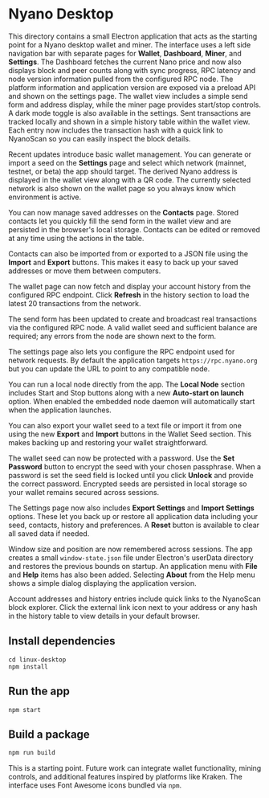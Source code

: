 # Nyano Desktop

This directory contains a small Electron application that acts as the starting
point for a Nyano desktop wallet and miner. The interface uses a left side
navigation bar with separate pages for **Wallet**, **Dashboard**, **Miner**, and
**Settings**. The Dashboard fetches the current Nano price and now also displays
block and peer counts along with sync progress, RPC latency and node version
information pulled from the configured RPC node. The platform
information and application version are exposed via a
preload API and shown on the settings page. The wallet view includes a simple
send form and address display, while the miner page provides start/stop controls.
A dark mode toggle is also available in the settings. Sent transactions are
tracked locally and shown in a simple history table within the wallet view.
Each entry now includes the transaction hash with a quick link to NyanoScan so
you can easily inspect the block details.

Recent updates introduce basic wallet management. You can generate or import a
seed on the **Settings** page and select which network (mainnet, testnet, or
beta) the app should target. The derived Nyano address is displayed in the
wallet view along with a QR code. The currently selected network is also shown
on the wallet page so you always know which environment is active.

You can now manage saved addresses on the **Contacts** page. Stored contacts
let you quickly fill the send form in the wallet view and are persisted in the
browser's local storage. Contacts can be edited or removed at any time using the
actions in the table.

Contacts can also be imported from or exported to a JSON file using the
**Import** and **Export** buttons. This makes it easy to back up your saved
addresses or move them between computers.

The wallet page can now fetch and display your account history from the
configured RPC endpoint. Click **Refresh** in the history section to load the
latest 20 transactions from the network.

The send form has been updated to create and broadcast real transactions via the
configured RPC node. A valid wallet seed and sufficient balance are required;
any errors from the node are shown next to the form.

The settings page also lets you configure the RPC endpoint used for network
requests. By default the application targets `https://rpc.nyano.org` but you
can update the URL to point to any compatible node.

You can run a local node directly from the app. The **Local Node** section
includes Start and Stop buttons along with a new **Auto-start on launch**
option. When enabled the embedded node daemon will automatically start when the
application launches.

You can also export your wallet seed to a text file or import it from one using
the new **Export** and **Import** buttons in the Wallet Seed section. This makes
backing up and restoring your wallet straightforward.

The wallet seed can now be protected with a password. Use the **Set Password**
button to encrypt the seed with your chosen passphrase. When a password is set
the seed field is locked until you click **Unlock** and provide the correct
password. Encrypted seeds are persisted in local storage so your wallet remains
secured across sessions.

The Settings page now also includes **Export Settings** and **Import Settings**
options. These let you back up or restore all application data including your
seed, contacts, history and preferences. A **Reset** button is available to
clear all saved data if needed.

Window size and position are now remembered across sessions. The app creates a
small `window-state.json` file under Electron's userData directory and restores
the previous bounds on startup. An application menu with **File** and **Help**
items has also been added. Selecting **About** from the Help menu shows a simple
dialog displaying the application version.

Account addresses and history entries include quick links to the NyanoScan
block explorer. Click the external link icon next to your address or any hash in
the history table to view details in your default browser.

## Install dependencies

```
cd linux-desktop
npm install
```

## Run the app

```
npm start
```

## Build a package

```bash
npm run build
```

This is a starting point. Future work can integrate wallet functionality, mining controls, and additional features inspired by platforms like Kraken. The interface uses Font Awesome icons bundled via `npm`.

